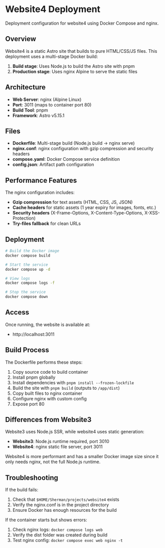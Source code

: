 # Website4 Deployment

Deployment configuration for website4 using Docker Compose and nginx.

## Overview

Website4 is a static Astro site that builds to pure HTML/CSS/JS files. This deployment uses a multi-stage Docker build:

1. **Build stage**: Uses Node.js to build the Astro site with pnpm
2. **Production stage**: Uses nginx Alpine to serve the static files

## Architecture

- **Web Server**: nginx (Alpine Linux)
- **Port**: 3011 (maps to container port 80)
- **Build Tool**: pnpm
- **Framework**: Astro v5.15.1

## Files

- **Dockerfile**: Multi-stage build (Node.js build → nginx serve)
- **nginx.conf**: nginx configuration with gzip compression and security headers
- **compose.yaml**: Docker Compose service definition
- **config.json**: Artifact path configuration

## Performance Features

The nginx configuration includes:

- **Gzip compression** for text assets (HTML, CSS, JS, JSON)
- **Cache headers** for static assets (1 year expiry for images, fonts, etc.)
- **Security headers** (X-Frame-Options, X-Content-Type-Options, X-XSS-Protection)
- **Try-files fallback** for clean URLs

## Deployment

```bash
# Build the Docker image
docker compose build

# Start the service
docker compose up -d

# View logs
docker compose logs -f

# Stop the service
docker compose down
```

## Access

Once running, the website is available at:
- http://localhost:3011

## Build Process

The Dockerfile performs these steps:

1. Copy source code to build container
2. Install pnpm globally
3. Install dependencies with `pnpm install --frozen-lockfile`
4. Build the site with `pnpm build` (outputs to `/app/dist`)
5. Copy built files to nginx container
6. Configure nginx with custom config
7. Expose port 80

## Differences from Website3

Website3 uses Node.js SSR, while website4 uses static generation:

- **Website3**: Node.js runtime required, port 3010
- **Website4**: nginx static file server, port 3011

Website4 is more performant and has a smaller Docker image size since it only needs nginx, not the full Node.js runtime.

## Troubleshooting

If the build fails:

1. Check that `$HOME/Sherman/projects/website4` exists
2. Verify the nginx.conf is in the project directory
3. Ensure Docker has enough resources for the build

If the container starts but shows errors:

1. Check nginx logs: `docker compose logs web`
2. Verify the dist folder was created during build
3. Test nginx config: `docker compose exec web nginx -t`
